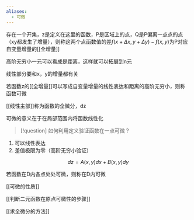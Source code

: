 ```yaml
---
aliases:
  - 可微
---
```



存在一个开集，z是定义在这里的函数，P是区域上的点，Q是P偏离一点点的点（xy都发生了增量），则称这两个点函数值的差$f(x+\Delta x,y + \Delta y) - f(x,y)$为P对应自变量增量的[[全增量]]

高阶无穷小一元可以看成是距离，这样就可以拓展到n元

线性部分要和x，y的增量都有关

若函数z的[[全增量]]可以写成自变量增量的线性表达和距离的高阶无穷小，则称函数可微

[[线性主部]]称为函数的全微分，dz

可微的意义在于在局部范围内将函数线性化


>[!question]
>如何利用定义验证函数在一点可微？

1. 可以线性表达
2. 差值极限为零（高阶无穷小验证）

$$
dz = A(x,y)dx+B(x,y)dy
$$

若函数在D内各点处处可微，则称在D内可微

[[可微的性质]]

[[判断二元函数在原点可微性的步骤]]

[[求全微分的方法]]